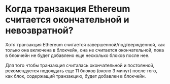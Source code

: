 # Когда транзакция Ethereum считается окончательной и невозвратной?

Хотя транзакция Ethereum считается завершенной/подтвержденной, как только она включена в блокчейн, она не считается окончательной, пока в блокчейн не будет добавлено еще несколько блоков после нее.

Для того чтобы транзакция считалась окончательной и постоянной, рекомендуется подождать еще 11 блоков (около 3 минут) после того, как блок, содержащий транзакцию, будет добавлен в блокчейн.
